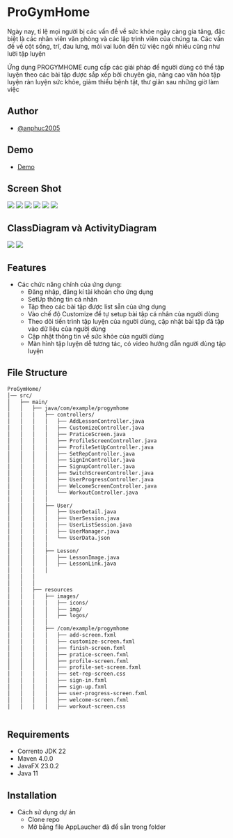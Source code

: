 # ProGymHome

Ngày nay, tỉ lệ mọi người bị các vấn đề về sức khỏe ngày càng gia tăng, đặc biệt là các nhân viên văn phòng và các lập trình viên của chúng ta. Các vấn đề về cột sống, trĩ, đau lưng, mỏi vai luôn đến từ việc ngồi nhiều cũng như lười tập luyện

Ứng dụng PROGYMHOME cung cấp các giải pháp để người dùng có thể tập luyện theo các bài tập được sắp xếp bởi chuyên gia, nâng cao văn hóa tập luyện ràn luyện sức khỏe, giảm thiểu bệnh tật, thư giãn sau những giờ làm việc

## Author
- [@anphuc2005](https://github.com/anphuc2005/ProGymHome)

## Demo
- [Demo](https://youtu.be/X3cj-kZtjnM)

## Screen Shot

<img src= "ProGYMHOME\img dự án\img1.png">
<img src= "ProGYMHOME\img dự án\img2.png">
<img src= "ProGYMHOME\img dự án\img3.png">
<img src= "ProGYMHOME\img dự án\img4.png">
<img src= "ProGYMHOME\img dự án\img 5.png">
<img src= "ProGYMHOME\img dự án\img6.png">

## ClassDiagram và ActivityDiagram

<img src="ProGYMHOME\UML\ClassDiagram.drawio.png">

<img src="ProGYMHOME\UML\ActivityDiagram.drawio.png">

## Features
- Các chức năng chính của ứng dụng:
  - Đăng nhập, đăng kí tài khoản cho ứng dụng
  - SetUp thông tin cá nhân
  - Tập theo các bài tập được list sẵn của ứng dụng
  - Vào chế độ Customize để tự setup bài tập cá nhân của người dùng
  - Theo dõi tiến trình tập luyện của người dùng, cập nhật bài tập đã tập vào dữ liệu của người dùng
  - Cập nhật thông tin về sức khỏe của người dùng
  - Màn hình tập luyện dễ tương tác, có video hướng dẫn người dùng tập luyện

## File Structure
```bash
ProGymHome/
│── src/
│   ├── main/
│   │   ├── java/com/example/progymhome
│   │   │   ├── controllers/
│   │   │   │   ├── AddLessonController.java
│   │   │   │   ├── CustomizeController.java
│   │   │   │   ├── PraticeScreen.java
│   │   │   │   ├── ProfileScreenController.java
│   │   │   │   ├── ProfileSetUpController.java
│   │   │   │   ├── SetRepController.java
│   │   │   │   ├── SignInController.java
│   │   │   │   ├── SignupController.java
│   │   │   │   ├── SwitchScreenController.java
│   │   │   │   ├── UserProgressController.java
│   │   │   │   ├── WelcomeScreenController.java
│   │   │   │   └── WorkoutController.java
│   │   │   │   
│   │   │   ├── User/
│   │   │   │   ├── UserDetail.java
│   │   │   │   ├── UserSession.java
│   │   │   │   ├── UserListSession.java
│   │   │   │   ├── UserManager.java
│   │   │   │   └── UserData.json
│   │   │   │   
│   │   │   ├── Lesson/
│   │   │   │   ├── LessonImage.java
│   │   │   │   ├── LessonLink.java
│   │   │   │   
│   │   │   
│   │   │   
│   │   ├── resources
│   │   │   ├── images/
│   │   │   │   ├── icons/
│   │   │   │   ├── img/
│   │   │   │   ├── logos/
│   │   │   │   
│   │   │   ├── /com/example/progymhome
│   │   │   │   ├── add-screen.fxml
│   │   │   │   ├── customize-screen.fxml
│   │   │   │   ├── finish-screen.fxml
│   │   │   │   ├── pratice-screen.fxml
│   │   │   │   ├── profile-screen.fxml
│   │   │   │   ├── profile-set-screen.fxml
│   │   │   │   ├── set-rep-screen.css
│   │   │   │   ├── sign-in.fxml
│   │   │   │   ├── sign-up.fxml
│   │   │   │   ├── user-progress-screen.fxml
│   │   │   │   ├── welcome-screen.fxml
│   │   │   │   ├── workout-screen.css
 
```
## Requirements
- Corrento JDK 22
- Maven 4.0.0
- JavaFX 23.0.2
- Java 11

## Installation
- Cách sử dụng dự án
  - Clone repo
  - Mở bằng file AppLaucher đã để sẵn trong folder